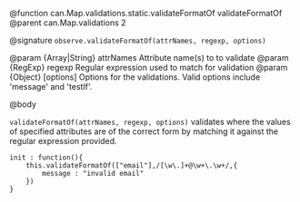 @function can.Map.validations.static.validateFormatOf validateFormatOf
@parent can.Map.validations 2

@signature `observe.validateFormatOf(attrNames, regexp, options)`

@param {Array<String>|String} attrNames Attribute name(s) to to validate
@param {RegExp} regexp Regular expression used to match for validation
@param {Object} [options] Options for the validations.  Valid options include 'message' and 'testIf'.

@body

`validateFormatOf(attrNames, regexp, options)` validates where the values of
specified attributes are of the correct form by
matching it against the regular expression provided.

	init : function(){
		this.validateFormatOf(["email"],/[\w\.]+@\w+\.\w+/,{
			message : "invalid email"
		})
	}
